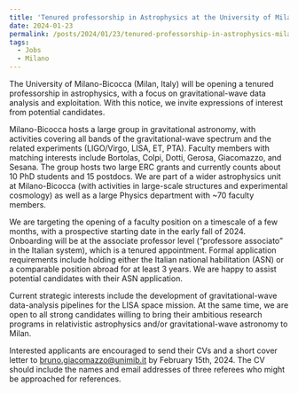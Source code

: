 ```yaml
---
title: 'Tenured professorship in Astrophysics at the University of Milano-Bicocca (Italy)'
date: 2024-01-23
permalink: /posts/2024/01/23/tenured-professorship-in-astrophysics-milan-italy
tags:
  - Jobs
  - Milano
---
```


The University of Milano-Bicocca (Milan, Italy) will be opening a tenured professorship in astrophysics, with a focus on gravitational-wave data analysis and exploitation. With this notice, we invite expressions of interest from potential candidates.

Milano-Bicocca hosts a large group in gravitational astronomy, with activities covering all bands of the gravitational-wave spectrum and the related experiments (LIGO/Virgo, LISA, ET, PTA). Faculty members with matching interests include Bortolas, Colpi, Dotti, Gerosa, Giacomazzo, and Sesana. The group hosts two large ERC grants and currently counts about 10 PhD students and 15 postdocs. We are part of a wider astrophysics unit at Milano-Bicocca (with activities in large-scale structures and experimental cosmology) as well as a large Physics department with ~70 faculty members.

We are targeting the opening of a faculty position on a timescale of a few months, with a prospective starting date in the early fall of 2024. Onboarding will be at the associate professor level (“professore associato” in the Italian system), which is a tenured appointment. Formal application requirements include holding either the Italian national habilitation (ASN) or a comparable position abroad for at least 3 years. We are happy to assist potential candidates with their ASN application.

Current strategic interests include the development of gravitational-wave data-analysis pipelines for the LISA space mission. At the same time, we are open to all strong candidates willing to bring their ambitious research programs in relativistic astrophysics and/or gravitational-wave astronomy to Milan.

Interested applicants are encouraged to send their CVs and a short cover letter to bruno.giacomazzo@unimib.it by February 15th, 2024. The CV should include the names and email addresses of three referees who might be approached for references.

